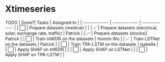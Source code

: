 # Xtimeseries
TODO
| Done?| Tasks  | Assigned to |
| ------------- | ------------- | ------------- |
| ⬜️ | Prepare datasets (medical)  |           |
| ✅ | Prepare datasets (electrical, solar, exchange rate, traffic)   |  Patrick  |
| ✅ | Prepare datasets (stocks)|      Patrick        |
| ⬜️ | Train mWDN on the datasets  |   Huimin Wu  |
| ✅ | Train LSTNet on the datasets   |   Patrick           |
| ⬜️ | Train TPA-LSTM on the datasets |      Isabella        |
| ⬜️ | Apply SHAP on mWDN |              |
| ⬜️ | Apply SHAP on LSTNet |              |
| ⬜️ | Apply SHAP on TPA-LSTM  |              |
